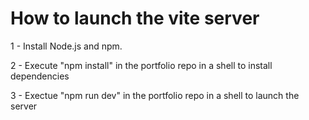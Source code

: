 # How to launch the vite server

1 - Install Node.js and npm.

2 - Execute "npm install" in the portfolio repo in a shell to install dependencies

3 - Exectue "npm run dev" in the portfolio repo in a shell to launch the server
